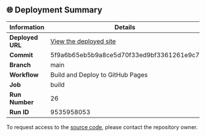 ## 🌐 Deployment Summary

| Information | Details |
|-------------|---------|
| **Deployed URL** | [View the deployed site](https://First-Matter.github.io/public-demo) |
| **Commit** | 5f9a6b65eb5b9a8ce5d70f33ed9bf3361261e9c7 |
| **Branch** | main |
| **Workflow** | Build and Deploy to GitHub Pages |
| **Job** | build |
| **Run Number** | 26 |
| **Run ID** | 9535958053 |

To request access to the [source code](https://github.com/First-Matter/flappy-jam-2024), please contact the repository owner.
